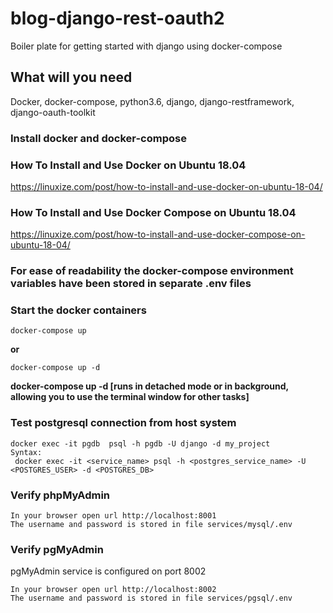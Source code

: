 # blog-django-rest-oauth2
Boiler plate for getting started with django using docker-compose

## What will you need
Docker, docker-compose, python3.6, django, django-restframework, django-oauth-toolkit

### Install docker and docker-compose
### How To Install and Use Docker on Ubuntu 18.04
https://linuxize.com/post/how-to-install-and-use-docker-on-ubuntu-18-04/
### How To Install and Use Docker Compose on Ubuntu 18.04
https://linuxize.com/post/how-to-install-and-use-docker-compose-on-ubuntu-18-04/

### For ease of readability the docker-compose environment variables have been stored in separate .env files

### Start the docker containers
```
docker-compose up
```
**or**
```
docker-compose up -d
```
**docker-compose up -d [runs in detached mode or in background, allowing you to use the terminal window for other tasks]**

### Test postgresql connection from host system
```
docker exec -it pgdb  psql -h pgdb -U django -d my_project
Syntax:
 docker exec -it <service_name> psql -h <postgres_service_name> -U <POSTGRES_USER> -d <POSTGRES_DB>
```

### Verify phpMyAdmin
``` phpMyAdmin service is configured on port 8001
In your browser open url http://localhost:8001
The username and password is stored in file services/mysql/.env
```
### Verify pgMyAdmin
pgMyAdmin service is configured on port 8002
```
In your browser open url http://localhost:8002
The username and password is stored in file services/pgsql/.env
```
